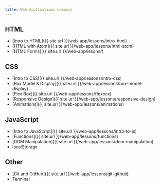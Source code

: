 ```yaml
---
title: Web Applications Lessons
---
```


## HTML
- [Intro to HTML]({{ site.url }}/web-app/lessons/intro-html)
- [HTML with Atom]({{ site.url }}/web-app/lessons/html-atom)
- [HTML Forms]({{ site.url }}/web-app/lesons/)

## CSS
- [Intro to CSS]({{ site.url }}/web-app/lessons/intro-css)
- [Box Model & Display]({{ site.url }}/web-app/lessons/box-model-display)
- [Flex Box]({{ site.url }}/web-app/lessons/flexbox)
- [Responsive Design]({{ site.url }}/web-app/lessons/responsive-design)
- [Animations]({{ site.url }}/web-app/lessons/animations)

## JavaScript
- [Intro to JavaScript]({{ site.url }}/web-app/lessons/intro-to-js)
- [Functions]({{ site.url }}/web-app/lessons/functions)
- [DOM Manipulation]({{ site.url }}/web-app/lessons/dom-manipulation)
- localStorage

## Other
- [Git and GitHub]({{ site.url }}/web-app/lessons/git-github)
- Terminal
